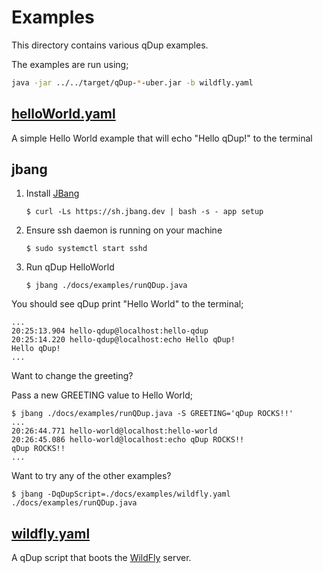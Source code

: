 # Examples

This directory contains various qDup examples.

The examples are run using;

```sh
java -jar ../../target/qDup-*-uber.jar -b wildfly.yaml
```

## [helloWorld.yaml](helloWorld.yaml)

A simple Hello World example that will echo "Hello qDup!" to the terminal

## jbang

1. Install [JBang](https://www.jbang.dev/])
    ```shell script
    $ curl -Ls https://sh.jbang.dev | bash -s - app setup
    ```
2. Ensure ssh daemon is running on your machine
    ```shell script
    $ sudo systemctl start sshd
    ```
3. Run qDup HelloWorld
    ```shell script
    $ jbang ./docs/examples/runQDup.java
    ```
You should see qDup print "Hello World" to the terminal;

```shell script
...
20:25:13.904 hello-qdup@localhost:hello-qdup
20:25:14.220 hello-qdup@localhost:echo Hello qDup!
Hello qDup!
...
```

Want to change the greeting?

Pass a new GREETING value to Hello World;

```shell script
$ jbang ./docs/examples/runQDup.java -S GREETING='qDup ROCKS!!'
...
20:26:44.771 hello-world@localhost:hello-world
20:26:45.086 hello-world@localhost:echo qDup ROCKS!!
qDup ROCKS!!
...
```

Want to try any of the other examples?
```shell script
$ jbang -DqDupScript=./docs/examples/wildfly.yaml ./docs/examples/runQDup.java
```

## [wildfly.yaml](wildfly.yaml)

A qDup script that boots the [WildFly](https://www.wildfly.org/) server.

